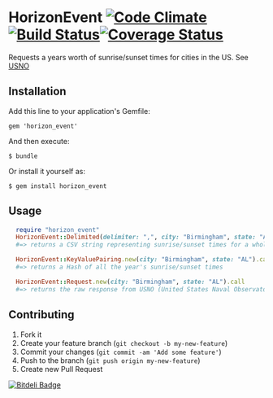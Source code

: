 # HorizonEvent [![Code Climate](https://codeclimate.com/github/rthbound/horizon_event.png)](https://codeclimate.com/github/rthbound/horizon_event)[![Build Status](https://travis-ci.org/rthbound/horizon_event.png?branch=master)](https://travis-ci.org/rthbound/horizon_event)[![Coverage Status](https://coveralls.io/repos/rthbound/horizon_event/badge.png)](https://coveralls.io/r/rthbound/horizon_event)

Requests a years worth of sunrise/sunset times for cities in the US.
See [USNO](http://aa.usno.navy.mil/data/docs/RS_OneYear.php)

## Installation

Add this line to your application's Gemfile:

    gem 'horizon_event'

And then execute:

    $ bundle

Or install it yourself as:

    $ gem install horizon_event

## Usage

```ruby
  require "horizon_event"
  HorizonEvent::Delimited(delimiter: ",", city: "Birmingham", state: "AL").call
  #=> returns a CSV string representing sunrise/sunset times for a whole year

  HorizonEvent::KeyValuePairing.new(city: "Birmingham", state: "AL").call
  #=> returns a Hash of all the year's sunrise/sunset times

  HorizonEvent::Request.new(city: "Birmingham", state: "AL").call
  #=> returns the raw response from USNO (United States Naval Observatory)
```

## Contributing

1. Fork it
2. Create your feature branch (`git checkout -b my-new-feature`)
3. Commit your changes (`git commit -am 'Add some feature'`)
4. Push to the branch (`git push origin my-new-feature`)
5. Create new Pull Request


[![Bitdeli Badge](https://d2weczhvl823v0.cloudfront.net/rthbound/horizon_event/trend.png)](https://bitdeli.com/free "Bitdeli Badge")

